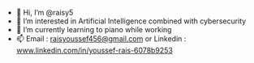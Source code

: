 - 👋 Hi, I’m @raisy5
- 👀 I’m interested in Artificial Intelligence combined with cybersecurity
- 🌱 I’m currently learning to piano while working
- 📫 Email : raisyoussef456@gmail.com or Linkedin : www.linkedin.com/in/youssef-rais-6078b9253

<!---
raisy5/raisy5 is a ✨ special ✨ repository because its `README.md` (this file) appears on your GitHub profile.
You can click the Preview link to take a look at your changes.
--->
